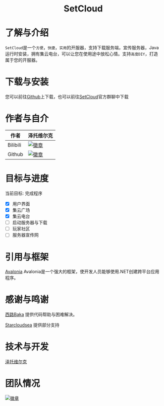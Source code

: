 <div align="Center">
  
# SetCloud

</div>

# 了解与介绍
`SetCloud`是一个`方便`，`快捷`，`实用`的开服器，支持下载服务端，宣传服务器，Java运行时安装，拥有集云电台，可以让您在使用途中放松心情。支持`高度DIY`，打造属于您的开服器。

# 下载与安装
您可以前往[Github](https://github.com/SentientWaste/SetCloud_MinecraftServer/releases)上下载，也可以前往[SetCloud](https://qm.qq.com/cgi-bin/qm/qr?k=fncBp57OyANWohInmiQfAwG_D-U1Fsg-&jump_from=webapi&authKey=8JrARk2hMx86Ybr4QHn0aBaWHKOV65Nh52Y6rr9MDpUPQSdHDdKMuJXzCvRFLR65)官方群聊中下载

# 作者与自介
<div align="Left">
  
| 作者 | 泽托维尔克 |
| ---------- | -----------|
| Bilibili | <a href="https://space.bilibili.com/1403109864"><img src="https://img.shields.io/badge/泽托维尔克%E7%9A%84-Bilibili-brightgreen" alt="徽章"></a> |
| Github | <a href="https://github.com/SentientWaste"><img src="https://img.shields.io/badge/泽托维尔克%E7%9A%84-Github-brightgreen" alt="徽章"></a> |

</div>



# 目标与进度

当前目标: 完成程序

- [x] 用户界面
- [x] 集云广场
- [x] 集云电台
- [ ] 启动服务器与下载
- [ ] 玩家社区
- [ ] 服务器宣传网

# 引用与框架
[Avalonia](https://docs.avaloniaui.net/zh-Hans/docs/next/welcome)
Avalonia是一个强大的框架，使开发人员能够使用.NET创建跨平台应用程序。

# 感谢与鸣谢
[西路Baka](https://space.bilibili.com/1098028524/)
提供代码帮助与困难解决。

[Starcloudsea](https://space.bilibili.com/2123349162/)
提供部分支持

# 技术与开发
[泽托维尔克](https://space.bilibili.com/1403109864)

# 团队情况
<a href="https://qm.qq.com/cgi-bin/qm/qr?k=3glCB1ODOtbm83YQWnut6EbKaEjxbySE&jump_from=webapi&authKey=V6TVJdLHvnDCI7yMYmxXcHY8o3yVMeST/HDDCr79t+qflbGqNAbtXK9Rsl2okPTA"><img src="https://img.shields.io/badge/团队%E7%9A%84-招人中-brightgreen" alt="徽章"></a>
